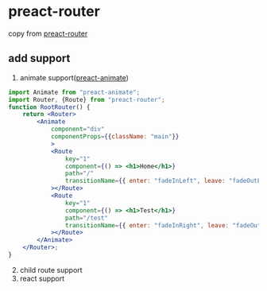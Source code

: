 # preact-router

copy from [preact-router](https://github.com/developit/preact-router)

## add support

1. animate support([preact-animate](https://github.com/zeromake/preact-animate))

``` jsx
import Animate from "preact-animate";
import Router, {Route} from "preact-router";
function RootRouter() {
    return <Router>
        <Animate
            component="div"
            componentProps={{className: "main"}}
            >
            <Route
                key="1"
                component={() => <h1>Home</h1>}
                path="/"
                transitionName={{ enter: "fadeInLeft", leave: "fadeOutLeft" }}
            ></Route>
            <Route
                key="1"
                component={() => <h1>Test</h1>}
                path="/test"
                transitionName={{ enter: "fadeInRight", leave: "fadeOutRight" }}
            ></Route>
        </Animate>
    </Router>;
}
```
2. child route support
3. react support